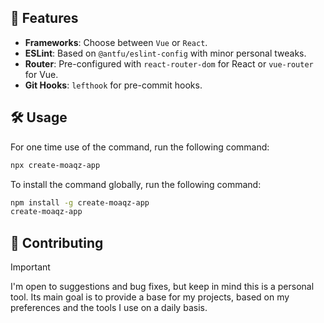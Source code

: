 ## 🌟 Features

- **Frameworks**: Choose between `Vue` or `React`.
- **ESLint**: Based on `@antfu/eslint-config` with minor personal tweaks.
- **Router**: Pre-configured with `react-router-dom` for React or `vue-router` for Vue.
- **Git Hooks**: `lefthook` for pre-commit hooks.

## 🛠️ Usage

For one time use of the command, run the following command:

```bash
npx create-moaqz-app
```

To install the command globally, run the following command:

```bash
npm install -g create-moaqz-app
create-moaqz-app
```

## 🤝 Contributing

> [!IMPORTANT]
> I'm open to suggestions and bug fixes, but keep in mind this is a personal tool. Its main goal is to provide a base for my projects, based on my preferences and the tools I use on a daily basis.
